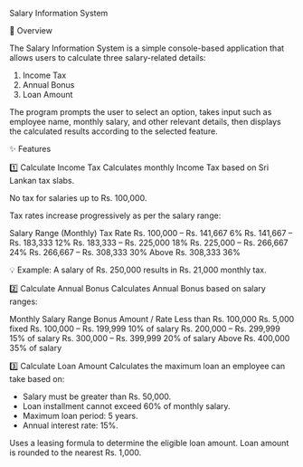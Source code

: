 Salary Information System

📌 Overview

The Salary Information System is a simple console-based application that allows users to calculate three salary-related details:

01. Income Tax
02. Annual Bonus
03. Loan Amount

The program prompts the user to select an option, takes input such as employee name, monthly salary, and other relevant details, then displays the calculated results according to the selected feature.

✨ Features

1️⃣ Calculate Income Tax
Calculates monthly Income Tax based on Sri Lankan tax slabs.

No tax for salaries up to Rs. 100,000.

Tax rates increase progressively as per the salary range:

Salary Range (Monthly)	Tax Rate
Rs. 100,000 – Rs. 141,667	6%
Rs. 141,667 – Rs. 183,333	12%
Rs. 183,333 – Rs. 225,000	18%
Rs. 225,000 – Rs. 266,667	24%
Rs. 266,667 – Rs. 308,333	30%
Above Rs. 308,333	36%

💡 Example: A salary of Rs. 250,000 results in Rs. 21,000 monthly tax.

2️⃣ Calculate Annual Bonus
Calculates Annual Bonus based on salary ranges:

Monthly Salary Range	Bonus Amount / Rate
Less than Rs. 100,000	Rs. 5,000 fixed
Rs. 100,000 – Rs. 199,999	10% of salary
Rs. 200,000 – Rs. 299,999	15% of salary
Rs. 300,000 – Rs. 399,999	20% of salary
Above Rs. 400,000	35% of salary

3️⃣ Calculate Loan Amount
Calculates the maximum loan an employee can take based on:
- Salary must be greater than Rs. 50,000.
- Loan installment cannot exceed 60% of monthly salary.
- Maximum loan period: 5 years.
- Annual interest rate: 15%.

Uses a leasing formula to determine the eligible loan amount.
Loan amount is rounded to the nearest Rs. 1,000.
